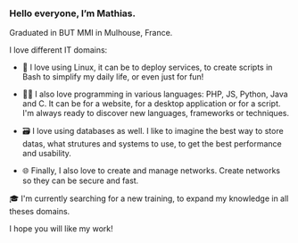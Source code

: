 ### Hello everyone, I’m Mathias.

Graduated in BUT MMI in Mulhouse, France.

I love different IT domains:

- 🐧 I love using Linux, it can be to deploy services, to create scripts in Bash to simplify my daily life, or even just for fun!

- 👨‍💻 I also love programming in various languages: PHP, JS, Python, Java and C. It can be for a website, for a desktop application or for a script. I'm always ready to discover new languages, frameworks or techniques.

- 🗃️ I love using databases as well. I like to imagine the best way to store datas, what strutures and systems to use, to get the best performance and usability.

- 🌐 Finally, I also love to create and manage networks. Create networks so they can be secure and fast.

🎓 I'm currently searching for a new training, to expand my knowledge in all theses domains.

I hope you will like my work!

<!--
**MathiasLinux/MathiasLinux** is a ✨ _special_ ✨ repository because its `README.md` (this file) appears on your GitHub profile.

Here are some ideas to get you started:

- 🔭 I’m currently working on ...
- 🌱 I’m currently learning ...
- 👯 I’m looking to collaborate on ...
- 🤔 I’m looking for help with ...
- 💬 Ask me about ...
- 📫 How to reach me: ...
- 😄 Pronouns: ...
- ⚡ Fun fact: ...
-->
